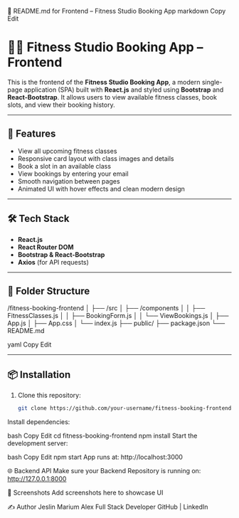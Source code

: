📘 README.md for Frontend – Fitness Studio Booking App
markdown
Copy
Edit
# 🏋️‍♀️ Fitness Studio Booking App – Frontend

This is the frontend of the **Fitness Studio Booking App**, a modern single-page application (SPA) built with **React.js** and styled using **Bootstrap** and **React-Bootstrap**. It allows users to view available fitness classes, book slots, and view their booking history.

---

## 🚀 Features

- View all upcoming fitness classes
- Responsive card layout with class images and details
- Book a slot in an available class
- View bookings by entering your email
- Smooth navigation between pages
- Animated UI with hover effects and clean modern design

---

## 🛠️ Tech Stack

- **React.js**
- **React Router DOM**
- **Bootstrap & React-Bootstrap**
- **Axios** (for API requests)

---

## 📁 Folder Structure

/fitness-booking-frontend
│
├── /src
│ ├── /components
│ │ ├── FitnessClasses.js
│ │ ├── BookingForm.js
│ │ └── ViewBookings.js
│ ├── App.js
│ ├── App.css
│ └── index.js
├── public/
├── package.json
└── README.md

yaml
Copy
Edit

---

## 📦 Installation

1. Clone this repository:
   ```bash
   git clone https://github.com/your-username/fitness-booking-frontend.git
Install dependencies:

bash
Copy
Edit
cd fitness-booking-frontend
npm install
Start the development server:

bash
Copy
Edit
npm start
App runs at:
http://localhost:3000

🌐 Backend API
Make sure your Backend Repository is running on:
http://127.0.0.1:8000

📸 Screenshots
Add screenshots here to showcase UI

✍️ Author
Jeslin Marium Alex
Full Stack Developer
GitHub | LinkedIn